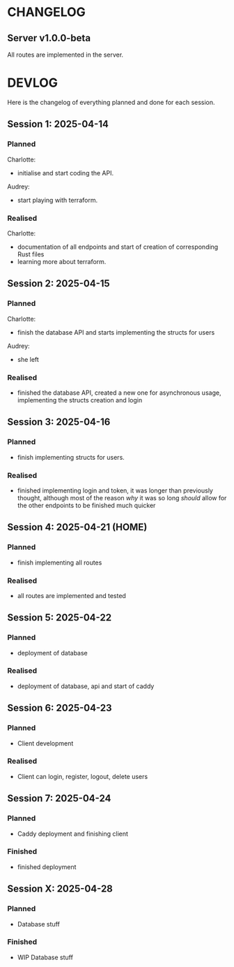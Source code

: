 # CHANGELOG
## Server v1.0.0-beta
All routes are implemented in the server.

# DEVLOG
Here is the changelog of everything planned and done for each session.

## Session 1: 2025-04-14
### Planned

Charlotte:
- initialise and start coding the API.

Audrey:
- start playing with terraform.

### Realised

Charlotte:
- documentation of all endpoints and start of creation of corresponding Rust
files
- learning more about terraform.

## Session 2: 2025-04-15
### Planned

Charlotte:
- finish the database API and starts implementing the structs for users

Audrey:
- she left

### Realised

- finished the database API, created a new one for asynchronous usage, implementing the structs creation and login

## Session 3: 2025-04-16
### Planned

- finish implementing structs for users.

### Realised

- finished implementing login and token, it was longer than previously thought,
  although most of the reason _why_ it was so long _should_ allow for the other
  endpoints to be finished much quicker

## Session 4: 2025-04-21 (HOME)
### Planned 
- finish implementing all routes

### Realised
- all routes are implemented and tested

## Session 5: 2025-04-22 
### Planned
- deployment of database

### Realised
- deployment of database, api and start of caddy

## Session 6: 2025-04-23 
### Planned
- Client development

### Realised
- Client can login, register, logout, delete users

## Session 7: 2025-04-24 
### Planned
- Caddy deployment and finishing client

### Finished
- finished deployment 

## Session X: 2025-04-28
### Planned
- Database stuff

### Finished
- WIP Database stuff
